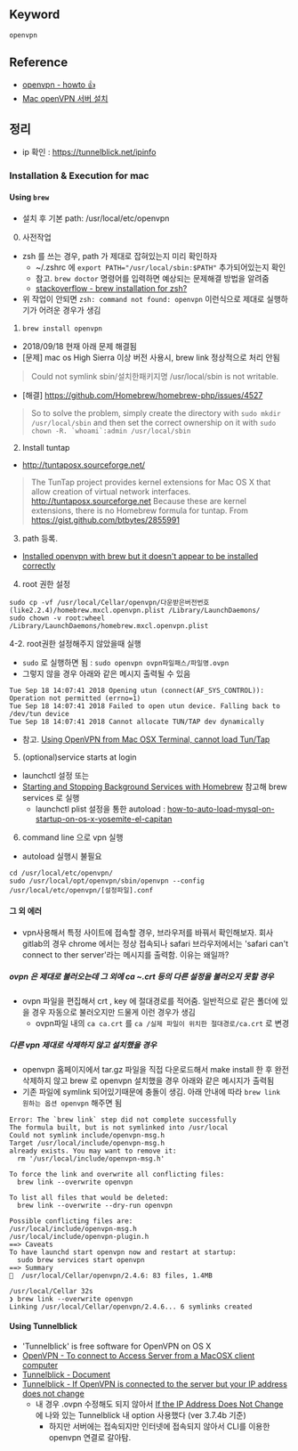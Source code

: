 ## Keyword
`openvpn`

## Reference
- [openvpn - howto :+1:](https://openvpn.net/index.php/open-source/documentation/howto.html#redirect)
- [Mac openVPN 서버 설치](http://blog.iolate.kr/166)

## 정리
- ip 확인 : https://tunnelblick.net/ipinfo

### Installation & Execution for mac
#### Using `brew` 
- 설치 후 기본 path: /usr/local/etc/openvpn
0. 사전작업
- zsh 를 쓰는 경우, path 가 제대로 잡혀있는지 미리 확인하자
  - ~/.zshrc 에 `export PATH="/usr/local/sbin:$PATH"` 추가되어있는지 확인
  - 참고. `brew doctor` 명령어를 입력하면 예상되는 문제해결 방법을 알려줌
  - [stackoverflow - brew installation for zsh?](https://stackoverflow.com/questions/7117184/brew-installation-for-zsh)
- 위 작업이 안되면 `zsh: command not found: openvpn` 이런식으로 제대로 실행하기가 어려운 경우가 생김

1. `brew install openvpn`
  - 2018/09/18 현재 아래 문제 해결됨
  - [문제] mac os High Sierra 이상 버전 사용시, brew link 정상적으로 처리 안됨
  > Could not symlink sbin/설치한패키지명  /usr/local/sbin is not writable.
  - [해결] https://github.com/Homebrew/homebrew-php/issues/4527
  > So to solve the problem, simply create the directory with `sudo mkdir /usr/local/sbin` and then set the correct ownership on it with ```sudo chown -R. `whoami`:admin /usr/local/sbin```
  
2. Install tuntap
 - http://tuntaposx.sourceforge.net/
 > The TunTap project provides kernel extensions for Mac OS X that allow creation of virtual network interfaces.  http://tuntaposx.sourceforge.net  Because these are kernel extensions, there is no Homebrew formula for tuntap.
 From https://gist.github.com/btbytes/2855991

3. path 등록. 
  - [Installed openvpn with brew but it doesn't appear to be installed correctly](https://apple.stackexchange.com/questions/203115/installed-openvpn-with-brew-but-it-doesnt-appear-to-be-installed-correctly)

4. root 권한 설정
```
sudo cp -vf /usr/local/Cellar/openvpn/다운받은버전번호(like2.2.4)/homebrew.mxcl.openvpn.plist /Library/LaunchDaemons/
sudo chown -v root:wheel /Library/LaunchDaemons/homebrew.mxcl.openvpn.plist
```    

4-2. root권한 설정해주지 않았을때 실행
- `sudo` 로 실행하면 됨 : `sudo openvpn ovpn파일패스/파일명.ovpn`
- 그렇지 않을 경우 아래와 같은 메시지 출력될 수 있음
```
Tue Sep 18 14:07:41 2018 Opening utun (connect(AF_SYS_CONTROL)): Operation not permitted (errno=1)
Tue Sep 18 14:07:41 2018 Failed to open utun device. Falling back to /dev/tun device
Tue Sep 18 14:07:41 2018 Cannot allocate TUN/TAP dev dynamically
```
- 참고. [Using OpenVPN from Mac OSX Terminal, cannot load Tun/Tap
](https://superuser.com/questions/561816/using-openvpn-from-mac-osx-terminal-cannot-load-tun-tap)

5. (optional)service starts at login
- launchctl 설정 또는
- [Starting and Stopping Background Services with Homebrew](https://robots.thoughtbot.com/starting-and-stopping-background-services-with-homebrew) 참고해 brew services 로 실행
  - launchctl plist 설정을 통한 autoload : [how-to-auto-load-mysql-on-startup-on-os-x-yosemite-el-capitan](https://stackoverflow.com/questions/26476391/how-to-auto-load-mysql-on-startup-on-os-x-yosemite-el-capitan)

6. command line 으로 vpn 실행
- autoload 실행시 불필요
```
cd /usr/local/etc/openvpn/  
sudo /usr/local/opt/openvpn/sbin/openvpn --config /usr/local/etc/openvpn/[설정파일].conf
```

#### 그 외 에러
- vpn사용해서 특정 사이트에 접속할 경우, 브라우저를 바꿔서 확인해보자. 회사 gitlab의 경우 chrome 에서는 정상 접속되나 safari 브라우저에서는 'safari can't connect to ther server'라는 메시지를 출력함. 이유는 왜일까?

##### ovpn 은 제대로 불러오는데 그 외에 ca ~.crt 등의 다른 설정을 불러오지 못할 경우
- ovpn 파일을 편집해서 crt , key 에 절대경로를 적어줌. 일반적으로 같은 폴더에 있을 경우 자동으로 불러오지만 드물게 이런 경우가 생김
  - ovpn파일 내의 `ca ca.crt` 를 `ca /실제 파일이 위치한 절대경로/ca.crt` 로 변경

##### 다른 vpn 제대로 삭제하지 않고 설치했을 경우
- openvpn 홈페이지에서 tar.gz 파일을 직접 다운로드해서 make install 한 후 완전 삭제하지 않고 brew 로 openvpn 설치했을 경우 아래와 같은 메시지가 출력됨
- 기존 파일에 symlink 되어있기때문에 충돌이 생김. 아래 안내에 따라 `brew link 원하는 옵션 openvpn` 해주면 됨

```
Error: The `brew link` step did not complete successfully
The formula built, but is not symlinked into /usr/local
Could not symlink include/openvpn-msg.h
Target /usr/local/include/openvpn-msg.h
already exists. You may want to remove it:
  rm '/usr/local/include/openvpn-msg.h'

To force the link and overwrite all conflicting files:
  brew link --overwrite openvpn

To list all files that would be deleted:
  brew link --overwrite --dry-run openvpn

Possible conflicting files are:
/usr/local/include/openvpn-msg.h
/usr/local/include/openvpn-plugin.h
==> Caveats
To have launchd start openvpn now and restart at startup:
  sudo brew services start openvpn
==> Summary
🍺  /usr/local/Cellar/openvpn/2.4.6: 83 files, 1.4MB

/usr/local/Cellar 32s
❯ brew link --overwrite openvpn
Linking /usr/local/Cellar/openvpn/2.4.6... 6 symlinks created
```

#### Using Tunnelblick
- 'Tunnelblick' is free software for OpenVPN on OS X 
- [OpenVPN - To connect to Access Server from a MacOSX client computer](https://openvpn.net/index.php/access-server/docs/admin-guides/183-how-to-connect-to-access-server-from-a-mac.html)
- [Tunnelblick - Document](https://tunnelblick.net/documents.html)
- [Tunnelblick - If OpenVPN is connected to the server but your IP address does not change](https://tunnelblick.net/cConnectedBut.html#if-openvpn-is-connected-to-the-server-but-your-ip-address-does-not-change)
  - 내 경우 .ovpn 수정해도 되지 않아서 [If the IP Address Does Not Change](https://tunnelblick.net/cIpInfo.html)에 나와 있는 Tunnelblick 내 option 사용했다 (ver 3.7.4b 기준)
    - 하지만 서버에는 접속되지만 인터넷에 접속되지 않아서 CLI를 이용한 openvpn 연결로 갈아탐. 
